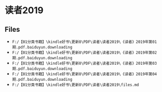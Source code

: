 # 读者2019

## Files

- `F:/【01分类书籍】\kindle好书\更新8\PDF\读者\读者2019\《读者》2019年第01期.pdf.baiduyun.downloading`
- `F:/【01分类书籍】\kindle好书\更新8\PDF\读者\读者2019\《读者》2019年第02期.pdf.baiduyun.downloading`
- `F:/【01分类书籍】\kindle好书\更新8\PDF\读者\读者2019\《读者》2019年第03期.pdf.baiduyun.downloading`
- `F:/【01分类书籍】\kindle好书\更新8\PDF\读者\读者2019\《读者》2019年第04期.pdf.baiduyun.downloading`
- `F:/【01分类书籍】\kindle好书\更新8\PDF\读者\读者2019\files.md`
